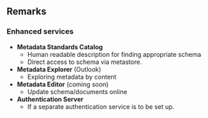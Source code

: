 ## Remarks

### Enhanced services
- **Metadata Standards Catalog**
  - Human readable description for finding appropriate schema
  - Direct access to schema via metastore.
- **Metadata Explorer** (Outlook)
  - Exploring metadata by content
- **Metadata Editor** (coming soon)
  - Update schema/documents online 
- **Authentication Server**
  - If a separate authentication service is to be set up.

